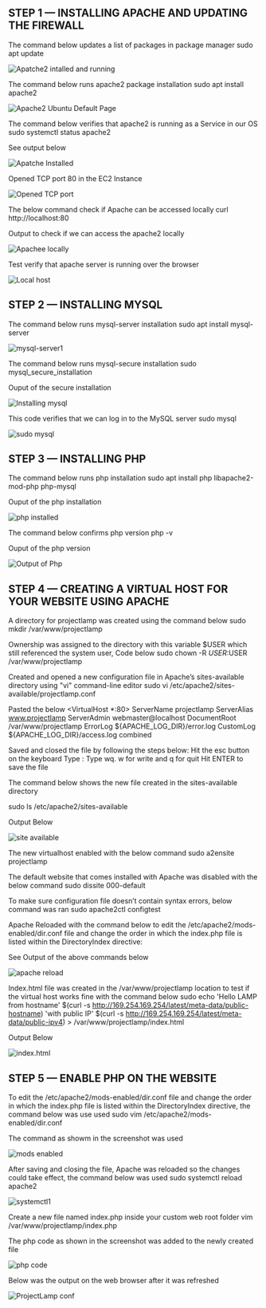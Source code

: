 ## STEP 1 — INSTALLING APACHE AND UPDATING THE FIREWALL

The command below updates a list of packages in package manager
sudo apt update

![Apatche2 intalled and running](./images/Apache2%20installed%20and%20running.PNG)

The command below runs apache2 package installation
sudo apt install apache2


![Apache2 Ubuntu Default Page](./images/Apache2%20Ubuntu%20Default%20Page.PNG)

The command below verifies that apache2 is running as a Service in our OS
sudo systemctl status apache2

See output below


![Apatche Installed](./images/Apatch%20installed.PNG)

Opened TCP port 80 in the EC2 Instance

![Opened TCP port](./images/TCP%20Port.png)

The below command check if Apache can be accessed locally
curl http://localhost:80

Output to check if we can access the apache2 locally

![Apachee locally](./images/Apache2%20locally.png)

Test verify that apache server is running over the browser

![Local host](./images/Local%20host.PNG)

## STEP 2 — INSTALLING MYSQL

The command below runs mysql-server installation
sudo apt install mysql-server

![mysql-server1](./images/mysql-server1.png)


The command below runs mysql-secure installation
sudo mysql_secure_installation

Ouput of the secure installation

![Installing mysql](./images/installing%20mysql.PNG)

This code verifies that we can log in to the MySQL server
sudo mysql

![sudo mysql](./images/sudo%20mysql.png)

## STEP 3 — INSTALLING PHP

The command below runs php installation
sudo apt install php libapache2-mod-php php-mysql

Ouput of the php installation

![php installed](./images/php%20installed.PNG)

The command below confirms php version
php -v

Ouput of the php version

![Output of Php](./images/output%20of%20php.png)

## STEP 4 — CREATING A VIRTUAL HOST FOR YOUR WEBSITE USING APACHE

A directory for projectlamp was created using the command below
sudo mkdir /var/www/projectlamp

Ownership was assigned to the directory with this variable $USER which still referenced the system user, Code below
sudo chown -R $USER:$USER /var/www/projectlamp

Created and opened a new configuration file in Apache’s sites-available directory using "vi" command-line editor
sudo vi /etc/apache2/sites-available/projectlamp.conf

Pasted the below
<VirtualHost *:80> ServerName projectlamp ServerAlias www.projectlamp ServerAdmin webmaster@localhost DocumentRoot /var/www/projectlamp ErrorLog ${APACHE_LOG_DIR}/error.log CustomLog ${APACHE_LOG_DIR}/access.log combined

Saved and closed the file by following the steps below: Hit the esc button on the keyboard Type : Type wq. w for write and q for quit Hit ENTER to save the file

The command below shows the new file created in the sites-available directory

sudo ls /etc/apache2/sites-available

Output Below

![site available](./images/site%20available.png)

The new virtualhost enabled with the below command
sudo a2ensite projectlamp

The default website that comes installed with Apache was disabled with the below command
sudo dissite 000-default

To make sure configuration file doesn’t contain syntax errors, below command was ran
sudo apache2ctl configtest

Apache Reloaded with the command below
to edit the /etc/apache2/mods-enabled/dir.conf file and change the order in which the index.php file is listed within the DirectoryIndex directive:

See Output of the above commands below

![apache reload](./images/apache%20reload.png)

Index.html file was created in the /var/www/projectlamp location to test if the virtual host works fine with the command below
sudo echo 'Hello LAMP from hostname' $(curl -s http://169.254.169.254/latest/meta-data/public-hostname) 'with public IP' $(curl -s http://169.254.169.254/latest/meta-data/public-ipv4) > /var/www/projectlamp/index.html

Output Below

![index.html](./images/index%20html.png)

## STEP 5 — ENABLE PHP ON THE WEBSITE

To edit the /etc/apache2/mods-enabled/dir.conf file and change the order in which the index.php file is listed within the DirectoryIndex directive, the command below was use used
sudo vim /etc/apache2/mods-enabled/dir.conf

The command as showm in the screenshot was used


![mods enabled](./images/mods%20enabled.png)

After saving and closing the file, Apache was reloaded so the changes could take effect, the command below was used
sudo systemctl reload apache2

![systemctl1](./images/systemctl.png)

Create a new file named index.php inside your custom web root folder
vim /var/www/projectlamp/index.php

The php code as shown in the screenshot was added to the newly created file

![php code](./images/php%20code.png)


Below was the output on the web browser after it was refreshed

![ProjectLamp conf](./images/ProjectLamp%20conf.PNG)
